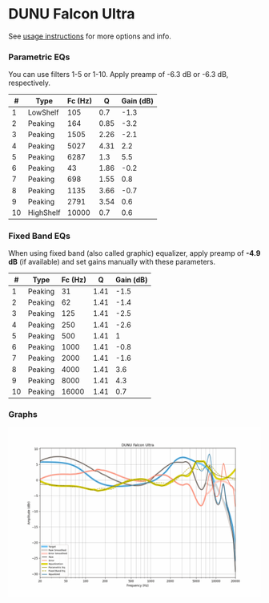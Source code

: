 # DUNU Falcon Ultra
See [usage instructions](https://github.com/jaakkopasanen/AutoEq#usage) for more options and info.

### Parametric EQs
You can use filters 1-5 or 1-10. Apply preamp of -6.3 dB or -6.3 dB, respectively.

|   # | Type      |   Fc (Hz) |    Q |   Gain (dB) |
|-----|-----------|-----------|------|-------------|
|   1 | LowShelf  |       105 | 0.7  |        -1.3 |
|   2 | Peaking   |       164 | 0.85 |        -3.2 |
|   3 | Peaking   |      1505 | 2.26 |        -2.1 |
|   4 | Peaking   |      5027 | 4.31 |         2.2 |
|   5 | Peaking   |      6287 | 1.3  |         5.5 |
|   6 | Peaking   |        43 | 1.86 |        -0.2 |
|   7 | Peaking   |       698 | 1.55 |         0.8 |
|   8 | Peaking   |      1135 | 3.66 |        -0.7 |
|   9 | Peaking   |      2791 | 3.54 |         0.6 |
|  10 | HighShelf |     10000 | 0.7  |         0.6 |

### Fixed Band EQs
When using fixed band (also called graphic) equalizer, apply preamp of **-4.9 dB** (if available) and set gains manually with these parameters.

|   # | Type    |   Fc (Hz) |    Q |   Gain (dB) |
|-----|---------|-----------|------|-------------|
|   1 | Peaking |        31 | 1.41 |        -1.5 |
|   2 | Peaking |        62 | 1.41 |        -1.4 |
|   3 | Peaking |       125 | 1.41 |        -2.5 |
|   4 | Peaking |       250 | 1.41 |        -2.6 |
|   5 | Peaking |       500 | 1.41 |         1   |
|   6 | Peaking |      1000 | 1.41 |        -0.8 |
|   7 | Peaking |      2000 | 1.41 |        -1.6 |
|   8 | Peaking |      4000 | 1.41 |         3.6 |
|   9 | Peaking |      8000 | 1.41 |         4.3 |
|  10 | Peaking |     16000 | 1.41 |         0.7 |

### Graphs
![](./DUNU%20Falcon%20Ultra.png)
